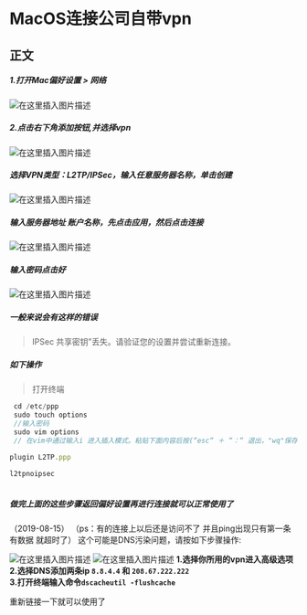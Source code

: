 # MacOS连接公司自带vpn


## 正文

##### 1.打开Mac偏好设置 > 网络

![在这里插入图片描述](https://c18e-1257416358.cos.accelerate.myqcloud.com/uPic/20190214142801606.png)

##### **2.点击右下角添加按钮,并选择vpn**

![在这里插入图片描述](https://c18e-1257416358.cos.accelerate.myqcloud.com/uPic/20190214142908348.png)
##### 选择VPN类型：L2TP/IPSec，输入任意服务器名称，单击创建
![在这里插入图片描述](https://c18e-1257416358.cos.accelerate.myqcloud.com/uPic/20190214142955148.png)
##### 输入服务器地址 账户名称，先点击应用，然后点击连接

![在这里插入图片描述](https://c18e-1257416358.cos.accelerate.myqcloud.com/uPic/20190214143828561.png)
##### 输入密码点击好

![在这里插入图片描述](https://c18e-1257416358.cos.accelerate.myqcloud.com/uPic/20190214143907162.png)
##### 一般来说会有这样的错误

> IPSec 共享密钥”丢失。请验证您的设置并尝试重新连接。

##### 如下操作

> 打开终端

```js
 cd /etc/ppp
 sudo touch options
 //输入密码
 sudo vim options
 // 在vim中通过输入i 进入插入模式。粘贴下面内容后按(“esc“ ＋ “：“ 退出，"wq"保存)

plugin L2TP.ppp

l2tpnoipsec
 
```
##### 做完上面的这些步骤返回偏好设置再进行连接就可以正常使用了
（2019-08-15）
（ps：有的连接上以后还是访问不了 并且ping出现只有第一条有数据 就超时了）
这个可能是DNS污染问题，请按如下步骤操作:

![在这里插入图片描述](https://c18e-1257416358.cos.accelerate.myqcloud.com/uPic/20190815113037702.png)
![在这里插入图片描述](https://c18e-1257416358.cos.accelerate.myqcloud.com/uPic/20190815113149465.png)
**1.选择你所用的vpn进入高级选项**
 **2.选择DNS添加两条ip `8.8.4.4` 和 `208.67.222.222`**  
 **3.打开终端输入命令`dscacheutil -flushcache`** 

 重新链接一下就可以使用了



